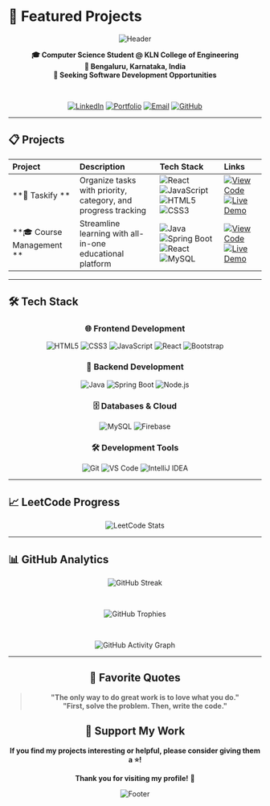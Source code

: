# 🚀 Featured Projects

<div align="center">

![Header](https://capsule-render.vercel.app/api?type=waving&color=0:667eea,100:764ba2&height=250&section=header&text=Vasanth%20Raj&fontSize=50&fontAlignY=35&animation=fadeIn&desc=Full-Stack%20Developer%20•%20Java%20Enthusiast&descAlignY=70&descSize=20&fontColor=ffffff&descColor=ffffff)

</div>

<div align="center">

**🎓 Computer Science Student @ KLN College of Engineering**  
**📍 Bengaluru, Karnataka, India**  
**🚀 Seeking Software Development Opportunities**

</div>

<br>

<div align="center">

[![LinkedIn](https://img.shields.io/badge/LinkedIn-0A66C2?style=for-the-badge&logo=linkedin&logoColor=white)](https://www.linkedin.com/in/iamvasanthraj/)
[![Portfolio](https://img.shields.io/badge/Portfolio-FF6B6B?style=for-the-badge&logo=atom&logoColor=white)](https://iamvasanthraj.github.io/)
[![Email](https://img.shields.io/badge/Email-D14836?style=for-the-badge&logo=gmail&logoColor=white)](https://mail.google.com/mail/?view=cm&to=imvasanthraj003@gmail.com)
[![GitHub](https://img.shields.io/badge/GitHub-181717?style=for-the-badge&logo=github&logoColor=white)](https://github.com/iamvasanthraj)

</div>

---

## 📋 Projects

| Project | Description | Tech Stack | Links |
|:--------|:------------|:-----------|:------|
| **📝 Taskify ** | Organize tasks with priority, category, and progress tracking | ![React](https://img.shields.io/badge/React-61DAFB?style=flat&logo=react&logoColor=black) ![JavaScript](https://img.shields.io/badge/JavaScript-F7DF1E?style=flat&logo=javascript&logoColor=black) ![HTML5](https://img.shields.io/badge/HTML5-E34F26?style=flat&logo=html5&logoColor=white) ![CSS3](https://img.shields.io/badge/CSS3-1572B6?style=flat&logo=css3&logoColor=white) | [![View Code](https://img.shields.io/badge/📁_Code-4285F4?style=flat&logo=github&logoColor=white)](https://github.com/iamvasanthraj/Taskify) [![Live Demo](https://img.shields.io/badge/🚀_Demo-34A853?style=flat&logo=rocket&logoColor=white)](https://iamvasanthraj.github.io/Taskify/) |
| **🎓 Course Management ** | Streamline learning with all-in-one educational platform | ![Java](https://img.shields.io/badge/Java-ED8B00?style=flat&logo=java&logoColor=white) ![Spring Boot](https://img.shields.io/badge/Spring_Boot-6DB33F?style=flat&logo=spring-boot&logoColor=white) ![React](https://img.shields.io/badge/React-61DAFB?style=flat&logo=react&logoColor=black) ![MySQL](https://img.shields.io/badge/MySQL-4479A1?style=flat&logo=mysql&logoColor=white) | [![View Code](https://img.shields.io/badge/📁_Code-4285F4?style=flat&logo=github&logoColor=white)](https://github.com/iamvasanthraj/CourseMangement-React) [![Live Demo](https://img.shields.io/badge/🚀_Demo-34A853?style=flat&logo=rocket&logoColor=white)](https://course-demo.com) |

---

## 🛠️ Tech Stack

<div align="center">

### 🌐 Frontend Development
![HTML5](https://img.shields.io/badge/HTML5-E34F26?style=for-the-badge&logo=html5&logoColor=white)
![CSS3](https://img.shields.io/badge/CSS3-1572B6?style=for-the-badge&logo=css3&logoColor=white)
![JavaScript](https://img.shields.io/badge/JavaScript-F7DF1E?style=for-the-badge&logo=javascript&logoColor=black)
![React](https://img.shields.io/badge/React-61DAFB?style=for-the-badge&logo=react&logoColor=black)
![Bootstrap](https://img.shields.io/badge/Bootstrap-7952B3?style=for-the-badge&logo=bootstrap&logoColor=white)

### 🔧 Backend Development
![Java](https://img.shields.io/badge/Java-ED8B00?style=for-the-badge&logo=java&logoColor=white)
![Spring Boot](https://img.shields.io/badge/Spring_Boot-6DB33F?style=for-the-badge&logo=spring-boot&logoColor=white)
![Node.js](https://img.shields.io/badge/Node.js-339933?style=for-the-badge&logo=node.js&logoColor=white)

### 🗄️ Databases & Cloud
![MySQL](https://img.shields.io/badge/MySQL-4479A1?style=for-the-badge&logo=mysql&logoColor=white)
![Firebase](https://img.shields.io/badge/Firebase-039BE5?style=for-the-badge&logo=Firebase&logoColor=white)

### 🛠️ Development Tools
![Git](https://img.shields.io/badge/Git-F05033?style=for-the-badge&logo=git&logoColor=white)
![VS Code](https://img.shields.io/badge/VS_Code-007ACC?style=for-the-badge&logo=visual-studio-code&logoColor=white)
![IntelliJ IDEA](https://img.shields.io/badge/IntelliJ_IDEA-000000?style=for-the-badge&logo=intellij-idea&logoColor=white)

</div>

---

## 📈 LeetCode Progress

<div align="center">

![LeetCode Stats](https://leetcard.jacoblin.cool/pmvashari007?theme=dark&border=0&radius=20)

</div>

---

## 📊 GitHub Analytics

<div align="center">
  
![GitHub Streak](https://streak-stats.demolab.com/?user=iamvasanthraj&theme=radical&hide_border=true&background=00000000)

<br>

![GitHub Trophies](https://github-profile-trophy.vercel.app/?username=iamvasanthraj&theme=radical&no-bg=true&no-frame=true&margin-w=20&row=2&column=4)

<br>

![GitHub Activity Graph](https://github-readme-activity-graph.vercel.app/graph?username=iamvasanthraj&theme=react-dark&hide_border=true&area=true&bg_color=0d1117&color=58a6ff&line=58a6ff&point=58a6ff&area_color=0d1117&height=300)

</div>

---

<div align="center">

## 📜 Favorite Quotes

> **"The only way to do great work is to love what you do."**  
> **"First, solve the problem. Then, write the code."**

## 🌟 Support My Work

**If you find my projects interesting or helpful, please consider giving them a ⭐!**

**Thank you for visiting my profile!** 🚀

![Footer](https://capsule-render.vercel.app/api?type=waving&color=0:00f2fe,100:4facfe&height=120&section=footer&animation=fadeIn&reversal=true)

</div>
